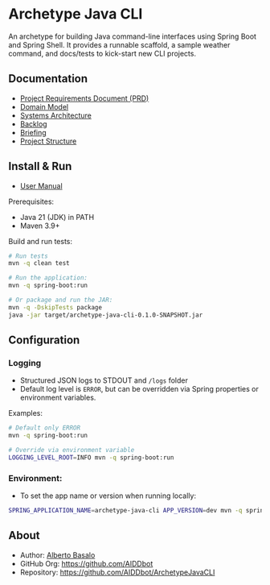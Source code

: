 # Archetype Java CLI

An archetype for building Java command-line interfaces using Spring Boot and Spring Shell. It provides a runnable scaffold, a sample weather command, and docs/tests to kick-start new CLI projects.

## Documentation

- [Project Requirements Document (PRD)](./docs/PRD.md)
- [Domain Model](./docs/DOMAIN.md)
- [Systems Architecture](./docs/SYSTEMS.md)
- [Backlog](./docs/BACKLOG.md)
- [Briefing](./docs/archetype-java_cli.briefing.md)
- [Project Structure](./docs/STRUCTURE.md)

## Install & Run

- [User Manual](./docs/MANUAL.md)

Prerequisites:

- Java 21 (JDK) in PATH
- Maven 3.9+

Build and run tests:

```bash
# Run tests
mvn -q clean test

# Run the application:
mvn -q spring-boot:run

# Or package and run the JAR:
mvn -q -DskipTests package
java -jar target/archetype-java-cli-0.1.0-SNAPSHOT.jar
```

## Configuration

### Logging

- Structured JSON logs to STDOUT and `/logs` folder
- Default log level is `ERROR`, but can be overridden via Spring properties or environment variables.

Examples:

```bash
# Default only ERROR
mvn -q spring-boot:run

# Override via environment variable
LOGGING_LEVEL_ROOT=INFO mvn -q spring-boot:run
```

### Environment:

- To set the app name or version when running locally:

```bash
SPRING_APPLICATION_NAME=archetype-java-cli APP_VERSION=dev mvn -q spring-boot:run
```


## About

- Author: [Alberto Basalo](https://albertobasalo.dev)
- GitHub Org: https://github.com/AIDDbot
- Repository: https://github.com/AIDDbot/ArchetypeJavaCLI